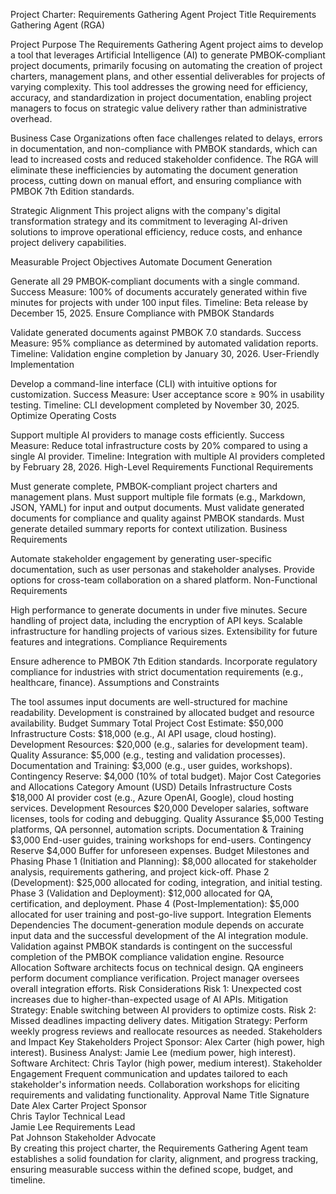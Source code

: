Project Charter: Requirements Gathering Agent
Project Title
Requirements Gathering Agent (RGA)

Project Purpose
The Requirements Gathering Agent project aims to develop a tool that leverages Artificial Intelligence (AI) to generate PMBOK-compliant project documents, primarily focusing on automating the creation of project charters, management plans, and other essential deliverables for projects of varying complexity. This tool addresses the growing need for efficiency, accuracy, and standardization in project documentation, enabling project managers to focus on strategic value delivery rather than administrative overhead.

Business Case
Organizations often face challenges related to delays, errors in documentation, and non-compliance with PMBOK standards, which can lead to increased costs and reduced stakeholder confidence. The RGA will eliminate these inefficiencies by automating the document generation process, cutting down on manual effort, and ensuring compliance with PMBOK 7th Edition standards.

Strategic Alignment
This project aligns with the company's digital transformation strategy and its commitment to leveraging AI-driven solutions to improve operational efficiency, reduce costs, and enhance project delivery capabilities.

Measurable Project Objectives
Automate Document Generation

Generate all 29 PMBOK-compliant documents with a single command.
Success Measure: 100% of documents accurately generated within five minutes for projects with under 100 input files.
Timeline: Beta release by December 15, 2025.
Ensure Compliance with PMBOK Standards

Validate generated documents against PMBOK 7.0 standards.
Success Measure: 95% compliance as determined by automated validation reports.
Timeline: Validation engine completion by January 30, 2026.
User-Friendly Implementation

Develop a command-line interface (CLI) with intuitive options for customization.
Success Measure: User acceptance score ≥ 90% in usability testing.
Timeline: CLI development completed by November 30, 2025.
Optimize Operating Costs

Support multiple AI providers to manage costs efficiently.
Success Measure: Reduce total infrastructure costs by 20% compared to using a single AI provider.
Timeline: Integration with multiple AI providers completed by February 28, 2026.
High-Level Requirements
Functional Requirements

Must generate complete, PMBOK-compliant project charters and management plans.
Must support multiple file formats (e.g., Markdown, JSON, YAML) for input and output documents.
Must validate generated documents for compliance and quality against PMBOK standards.
Must generate detailed summary reports for context utilization.
Business Requirements

Automate stakeholder engagement by generating user-specific documentation, such as user personas and stakeholder analyses.
Provide options for cross-team collaboration on a shared platform.
Non-Functional Requirements

High performance to generate documents in under five minutes.
Secure handling of project data, including the encryption of API keys.
Scalable infrastructure for handling projects of various sizes.
Extensibility for future features and integrations.
Compliance Requirements

Ensure adherence to PMBOK 7th Edition standards.
Incorporate regulatory compliance for industries with strict documentation requirements (e.g., healthcare, finance).
Assumptions and Constraints

The tool assumes input documents are well-structured for machine readability.
Development is constrained by allocated budget and resource availability.
Budget Summary
Total Project Cost Estimate: $50,000
Infrastructure Costs: $18,000 (e.g., AI API usage, cloud hosting).
Development Resources: $20,000 (e.g., salaries for development team).
Quality Assurance: $5,000 (e.g., testing and validation processes).
Documentation and Training: $3,000 (e.g., user guides, workshops).
Contingency Reserve: $4,000 (10% of total budget).
Major Cost Categories and Allocations
Category	Amount (USD)	Details
Infrastructure Costs	$18,000	AI provider cost (e.g., Azure OpenAI, Google), cloud hosting services.
Development Resources	$20,000	Developer salaries, software licenses, tools for coding and debugging.
Quality Assurance	$5,000	Testing platforms, QA personnel, automation scripts.
Documentation & Training	$3,000	End-user guides, training workshops for end-users.
Contingency Reserve	$4,000	Buffer for unforeseen expenses.
Budget Milestones and Phasing
Phase 1 (Initiation and Planning): $8,000 allocated for stakeholder analysis, requirements gathering, and project kick-off.
Phase 2 (Development): $25,000 allocated for coding, integration, and initial testing.
Phase 3 (Validation and Deployment): $12,000 allocated for QA, certification, and deployment.
Phase 4 (Post-Implementation): $5,000 allocated for user training and post-go-live support.
Integration Elements
Dependencies
The document-generation module depends on accurate input data and the successful development of the AI integration module.
Validation against PMBOK standards is contingent on the successful completion of the PMBOK compliance validation engine.
Resource Allocation
Software architects focus on technical design.
QA engineers perform document compliance verification.
Project manager oversees overall integration efforts.
Risk Considerations
Risk 1: Unexpected cost increases due to higher-than-expected usage of AI APIs.
Mitigation Strategy: Enable switching between AI providers to optimize costs.
Risk 2: Missed deadlines impacting delivery dates.
Mitigation Strategy: Perform weekly progress reviews and reallocate resources as needed.
Stakeholders and Impact
Key Stakeholders
Project Sponsor: Alex Carter (high power, high interest).
Business Analyst: Jamie Lee (medium power, high interest).
Software Architect: Chris Taylor (high power, medium interest).
Stakeholder Engagement
Frequent communication and updates tailored to each stakeholder's information needs.
Collaboration workshops for eliciting requirements and validating functionality.
Approval
Name	Title	Signature	Date
Alex Carter	Project Sponsor		
Chris Taylor	Technical Lead		
Jamie Lee	Requirements Lead		
Pat Johnson	Stakeholder Advocate		
By creating this project charter, the Requirements Gathering Agent team establishes a solid foundation for clarity, alignment, and progress tracking, ensuring measurable success within the defined scope, budget, and timeline.